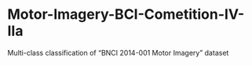 # Motor-Imagery-BCI-Cometition-IV-IIa
Multi-class classification of “BNCI 2014-001 Motor Imagery” dataset 
